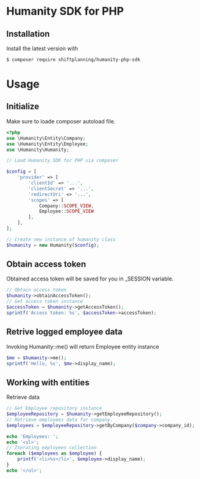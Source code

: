 Humanity SDK for PHP
====================


Installation
------------

Install the latest version with

```bash
$ composer require shiftplanning/humanity-php-sdk
```

Usage
=====

Initialize
----------

Make sure to loade composer autoload file.

```php
<?php
use \Humanity\Entity\Company;
use \Humanity\Entity\Employee;
use \Humanity\Humanity;

// Load Humanity SDK for PHP via composer

$config = [
	'provider' => [
		'clientId' => '...',
		'clientSecret' => '...',
		'redirectUri' => '...',
		'scopes' => [
			Company::SCOPE_VIEW,
			Employee::SCOPE_VIEW
		],
	],
];

// Create new instance of humanity class
$humanity = new Humanity($config);
```

Obtain access token
-------------------

Obtained access token will be saved for you in _SESSION variable. 

```php
// Obtain access token
$humanity->obtainAccessToken();
// Get access token instance
$accessToken = $humanity->getAccessToken();
sprintf('Access token: %s', $accessToken->accessToken);
```

Retrive logged employee data
----------------------------

Invoking Humanity::me() will return Employee entity instance

```php
$me = $humanity->me();
sprintf('Hello, %s', $me->display_name);
```

Working with entities
---------------------

Retrieve data

```php
// Get Employee repository instance
$employeeRepository = $humanity->getEmployeeRepository();
// Retrieve employees data for company.
$employees = $employeeRepository->getByCompany($company->company_id);

echo 'Employees: ';
echo '<ul>';
// Iterating employees collection
foreach ($employees as $employee) {
	printf('<li>%s</li>', $employee->display_name);
}
echo '</ul>';
```
